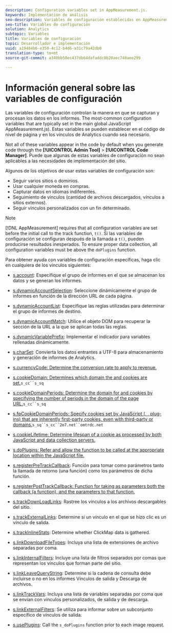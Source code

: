 ```yaml
---
description: Configuration variables set in AppMeasurement.js.
keywords: Implementación de análisis
seo-description: Variables de configuración establecidas en AppMeasurement.js para Adobe Analytics
seo-title: Variables de configuración
solution: Analytics
subtopic: Variables
title: Variables de configuración
topic: Desarrollador e implementación
uuid: a19484b6-e350-4c12-b4d6-a31c79a42db0
translation-type: tm+mt
source-git-commit: a340bb50ec437db64dafaddc0b20aec740aee299

---
```



# Información general sobre las variables de configuración

Las variables de configuración controlan la manera en que se capturan y procesan los datos en los informes. The most-common configuration variables that are typically set in the main global JavaScript AppMeasurement.js). Estas variables se pueden establecer en el código de nivel de página y en los vínculos de Analytics cuando sea necesario.

Not all of these variables appear in the code by default when you generate code through the **[!UICONTROL Admin Tool]** &gt; **[!UICONTROL Code Manager]**. Puede que algunas de estas variables de configuración no sean aplicables a las necesidades de implementación del sitio.

Algunos de los objetivos de usar estas variables de configuración son:

* Seguir varios sitios o dominios.
* Usar cualquier moneda en compras.
* Capturar datos en idiomas indiferentes.
* Seguimiento de vínculos (cantidad de archivos descargados, vínculos a sitios externos).
* Seguir vínculos personalizados con un fin determinado.

>[!NOTE]
>
>[!DNL AppMeasurement] requires that all configuration variables are set before the initial call to the track function, `t()`. Si las variables de configuración se configuran después de la llamada a `t()`, pueden producirse resultados inesperados. To ensure proper data collection, all configuration variables must be above the `doPlugins` function.

Para obtener ayuda con variables de configuración específicas, haga clic en cualquiera de los vínculos siguientes:

* [s.account](https://docs.adobe.com/content/help/en/analytics/implementation/javascript-implementation/variables-analytics-reporting/config-var/s-account.html): Especifique el grupo de informes en el que se almacenan los datos y se generan los informes.

* [s.dynamicAccountSelection](https://docs.adobe.com/content/help/en/analytics/implementation/javascript-implementation/variables-analytics-reporting/config-var/s-dynaccsel.html): Seleccione dinámicamente el grupo de informes en función de la dirección URL de cada página.

* [s.dynamicAccountList](https://docs.adobe.com/content/help/en/analytics/implementation/javascript-implementation/variables-analytics-reporting/config-var/s-dynacclist.html): Especifique las reglas utilizadas para determinar el grupo de informes de destino.

* [s.dynamicAccountMatch](https://docs.adobe.com/content/help/en/analytics/implementation/javascript-implementation/variables-analytics-reporting/config-var/s-dynaccmatch.html): Utilice el objeto DOM para recuperar la sección de la URL a la que se aplican todas las reglas.

* [s.dynamicVariablePrefix](https://docs.adobe.com/content/help/en/analytics/implementation/javascript-implementation/variables-analytics-reporting/config-var/s-dynvarprefix.html): Implementar el indicador para variables rellenadas dinámicamente.

* [s.charSet](https://docs.adobe.com/content/help/en/analytics/implementation/javascript-implementation/variables-analytics-reporting/config-var/s-charset.html): Convierta los datos entrantes a UTF-8 para almacenamiento y generación de informes de Analytics.

* [s.currencyCode: Determine the conversion rate to apply to revenue.](https://docs.adobe.com/content/help/en/analytics/implementation/javascript-implementation/variables-analytics-reporting/config-var/s-currcode.html)

* [s.cookieDomain: Determines which domain the  and  cookies are set.](https://docs.adobe.com/content/help/en/analytics/implementation/javascript-implementation/variables-analytics-reporting/config-var/s-cookdom.html)`s_cc``s_sq`

* [s.cookieDomainPeriods: Determine the domain for  and  cookies by specifying the number of periods in the domain of the page URL.](https://docs.adobe.com/content/help/en/analytics/implementation/javascript-implementation/variables-analytics-reporting/config-var/s-cookdomperiods.html)`s_cc``s_sq`

* [s.fpCookieDomainPeriods: Specify cookies set by JavaScript (, , plug-ins) that are inherently first-party cookies, even with third-party  or  domains.](https://docs.adobe.com/content/help/en/analytics/implementation/javascript-implementation/variables-analytics-reporting/config-var/s-fpcookdomperiods.html)`s_sq``s_cc``2o7.net``omtrdc.net`

* [s.cookieLifetime: Determine lifespan of a cookie as processed by both JavaScript and data collection servers.](https://docs.adobe.com/content/help/en/analytics/implementation/javascript-implementation/variables-analytics-reporting/config-var/s-cooklifetime.html)

* [s.doPlugins: Refer and allow the function to be called at the appropriate location within the JavaScript file.](https://docs.adobe.com/content/help/en/analytics/implementation/javascript-implementation/variables-analytics-reporting/config-var/s-doplugins.html)

* [s.registerPreTrackCallback](https://docs.adobe.com/content/help/en/analytics/implementation/javascript-implementation/variables-analytics-reporting/config-var/s-regpretrackcback.html): Función para tomar como parámetros tanto la llamada de retorno (una función) como los parámetros de dicha función.

* [s.registerPostTrackCallback: Function for taking as parameters both the callback (a function), and the parameters to that function.](https://docs.adobe.com/content/help/en/analytics/implementation/javascript-implementation/variables-analytics-reporting/config-var/s-regpretrackcback.html)

* [s.trackDownLoadLinks](https://docs.adobe.com/content/help/en/analytics/implementation/javascript-implementation/variables-analytics-reporting/config-var/s-trackdnloadlinks.html): Rastree los vínculos a los archivos descargables del sitio.

* [s.trackExternalLinks](https://docs.adobe.com/content/help/en/analytics/implementation/javascript-implementation/variables-analytics-reporting/config-var/s-trackextlinks.html): Determine si un vínculo en el que se hizo clic es un vínculo de salida.

* [s.trackInlineStats](https://docs.adobe.com/content/help/en/analytics/implementation/javascript-implementation/variables-analytics-reporting/config-var/s-trackinlinestats.html): Determine whether ClickMap data is gathered.

* [s.linkDownloadFileTypes](https://docs.adobe.com/content/help/en/analytics/implementation/javascript-implementation/variables-analytics-reporting/config-var/s-linkdownldftype.html): Incluya una lista de extensiones de archivo separadas por coma.

* [s.linkInternalFilters](https://docs.adobe.com/content/help/en/analytics/implementation/javascript-implementation/variables-analytics-reporting/config-var/s-linkintfilters.html): Incluye una lista de filtros separados por comas que representan los vínculos que forman parte del sitio.

* [s.linkLeaveQueryString](https://docs.adobe.com/content/help/en/analytics/implementation/javascript-implementation/variables-analytics-reporting/config-var/s-linklvqrystring.html): Determine si la cadena de consulta debe incluirse o no en los informes Vínculos de salida y Descarga de archivos.

* [s.linkTrackVars](https://docs.adobe.com/content/help/en/analytics/implementation/javascript-implementation/variables-analytics-reporting/config-var/s-linktrackvars.html): Incluya una lista de variables separadas por coma que se envían con vínculos personalizados, de salida y de descarga.

* [s.linkExternalFilters](https://docs.adobe.com/content/help/en/analytics/implementation/javascript-implementation/variables-analytics-reporting/config-var/s-linkextfilters.html): Se utiliza para informar sobre un subconjunto específico de vínculos de salida.

* [s.usePlugins](https://docs.adobe.com/content/help/en/analytics/implementation/javascript-implementation/variables-analytics-reporting/config-var/s-useplugins.html): Call the `s_doPlugins` function prior to each image request.

